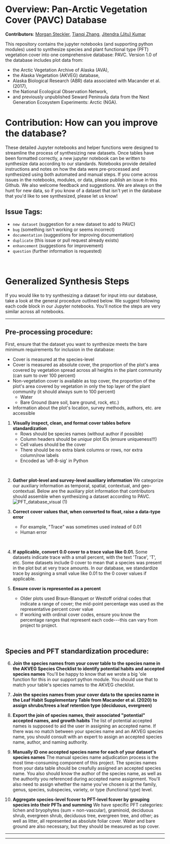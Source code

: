 # Overview: Pan-Arctic Vegetation Cover (PAVC) Database
**Contributors**: [Morgan Steckler](https://github.com/msteckle), [Tianqi Zhang](https://github.com/zhang1206), [Jitendra (Jitu) Kumar](https://github.com/jitendra-kumar)

This repository contains the jupyter notebooks (and supporting python modules) used to synthesize species and plant functional type (PFT) vegetation cover into one comprehensive database: PAVC. Version 1.0 of the database includes plot data from:

- the Arctic Vegetation Archive of Alaska (AVA),
- the Alaska Vegetation (AKVEG) database,
- Alaska Biological Research (ABR) data associated with Macander et al. (2017),
- the National Ecological Observation Network,
- and previously unpublished Seward Peninsula data from the Next Generation Ecosystem Experiments: Arctic (NGA).

# Contribution: How can you improve the database?

These detailed Jupyter notebooks and helper functions were designed to streamline the process of synthesizing new datasets. Once tables have been formatted correctly, a new jupyter notebook can be written to synthesize data according to our standards. Notebooks provide detailed instructions and notes on how the data were pre-processed and synthesized using both automated and manual steps. If you come across issues in the notebooks, modules, or data, please publish an issue in this Github. We also welcome feedback and suggestions. We are always on the hunt for new data, so if you know of a dataset that isn't yet in the database that you'd like to see synthesized, please let us know!

## Issue Tags:
- `new dataset` (suggestion for a new dataset to add to PAVC)
- `bug` (something isn't working or seems incorrect)
- `documentation` (suggestions for improving documentation)
- `duplicate` (this issue or pull request already exists)
- `enhancement` (suggestions for improvement)
- `question` (further information is requested)

<br>

# Generalized Synthesis Steps
If you would like to try synthesizing a dataset for input into our database, take a look at the general procedure outlined below. We suggest following each code block in our Jupyter notebooks. You'll notice the steps are very similar across all notebooks.

---
## Pre-processing procedure:
First, ensure that the dataset you want to synthesize meets the bare minimum requirements for inclusion in the database:
- Cover is measured at the species-level
- Cover is measured as absolute cover, the proportion of the plot's area covered by vegetation spread across all heights in the plant community (can sum to over 100 percent)
- Non-vegetation cover is available as top cover, the proportion of the plot's area covered by vegetation in only the top layer of the plant community (it should always sum to 100 percent)
	- Water
 	- Bare Ground (bare soil, bare ground, rock, etc.)
- Information about the plot's location, survey methods, authors, etc. are accessible

1. **Visually inspect, clean, and format cover tables before standardization**
    - Rows should be species names (without author if possible)
    - Column headers should be _unique_ plot IDs (ensure uniqueness!!!)
    - Cell values should be the cover
    - There should be no extra blank columns or rows, nor extra column/row labels
    - Encoded as 'utf-8-sig' in Python

<br>

2. **Gather plot-level and survey-level auxiliary information**
We categorize our auxiliary information as temporal, spatial, contextual, and geo-contextual. Below are the auxiliary plot information that contributors should assemble when synthesizing a dataset according to PAVC.
![PFT_database_visual (1)](https://github.com/user-attachments/assets/048f8d3a-fb6e-43c5-8264-b57a1eaa6261)

3. **Correct cover values that, when converted to float, raise a data-type error**
    - For example, "Trace" was sometimes used instead of 0.01
    - Human error
    
<br>

4. **If applicable, convert 0.0 cover to a trace value like 0.01.**
Some datasets indicate trace with a small percent, with the text 'Trace', 'T', etc. Some datasets include 0 cover to mean that a species was present in the plot but at very trace amounts. In our database, we standardize trace by assigning a small value like 0.01 to the 0 cover values if applicable.

5. **Ensure cover is represented as a percent**
    - Older plots used Braun-Blanquet or Westoff oridnal codes that indicate a range of cover; the mid-point percentage was used as the representative percent cover value
    - If working with ordinal cover codes, ensure you know the percentage ranges that represent each code---this can vary from project to project.
    
<br>

## Species and PFT standardization procedure:
6. **Join the species names from your cover table to the species name in the AKVEG Species Checklist to identify potential habits and accepted species names**
You'll be happy to know that we wrote a big 'ole function for this in our support python module. You should use that to match your table's species names to the AKVEG checklist.

7. **Join the species names from your cover data to the species name in the Leaf Habit Supplementary Table from Macander et al. (2020) to assign shrubs/trees a leaf retention type (deciduous, evergreen)**

9. **Export the join of species names, their associated "potential" accepted names, and growth habits**
The list of potential accepted names is supposed to aid the user in assigning an accepted name. If there was no match between your species name and an AKVEG species name, you should consult with an expert to assign an accepted species name, author, and naming authority.

11. **Manually ID one accepted species name for each of your dataset's species names**
The manual species name adjudication process is the most time-consuming component of this project. The species names from your data table should be creafully assigned an accepted species name. You also should know the author of the species name, as well as the authority you referenced during accepted name assignment. You'll also need to assign whether the name you've chosen is at the family, genus, species, subspecies, variety, or type (functional type) level.

12. **Aggregate species-level fcover to PFT-level fcover by grouping species into their PFTs and summing**
We have specific PFT categories: lichen and bryophytes (sum = non-vascular), graminoid, deciduous shrub, evergreen shrub, deciduous tree, evergreen tree, and other; as well as litter, all represented as absolute foliar cover. Water and bare ground are also necessary, but they should be measured as top cover.

---
---
